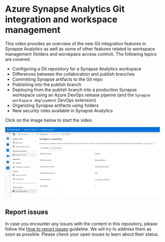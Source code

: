 # Azure Synapse Analytics Git integration and workspace management

This video provides an overview of the new Git integration features in Synapse Analytics as well as some of other features related to workspace management (folders and worskpace access control). The following topics are covered:

- Configuring a Git repository for a Synapse Analytics workspace
- Differences between the collaboration and publish branches
- Committing Synapse artifacts to the Git repo
- Publishing into the publish branch
- Deploying from the publish branch into a production Synapse workspace using an Azure DevOps release pipeine (and the `Synapse workspace deployment` DevOps extension)
- Organizing Synapse artifacts using folders
- New security roles available in Synapse Analytics

Click on the image below to start the video.

[![Azure Synapse Analytics Git integration and workspace management](./../hands-on-labs/media/video-02.png)](https://msit.microsoftstream.com/video/00fba0ff-0400-b9eb-3a44-f1eb34ec8faf)

## Report issues

In case you encounter any issues with the content in this repository, please follow the [How to report issues](./../report-issues.md) guideline. We will try to address them as soon as possible. Please check your open issues to learn about their status.
